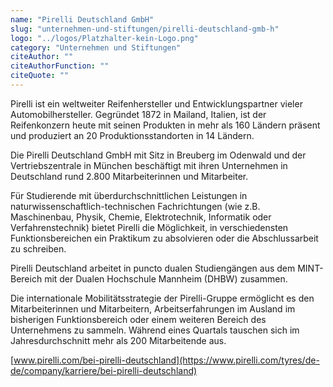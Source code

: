```yaml
---
name: "Pirelli Deutschland GmbH"
slug: "unternehmen-und-stiftungen/pirelli-deutschland-gmb-h"
logo: "../logos/Platzhalter-kein-Logo.png"
category: "Unternehmen und Stiftungen"
citeAuthor: ""
citeAuthorFunction: ""
citeQuote: ""
---
```


Pirelli ist ein weltweiter Reifenhersteller und Entwicklungspartner vieler Automobilhersteller. Gegründet 1872 in Mailand, Italien, ist der Reifenkonzern heute mit seinen Produkten in mehr als 160 Ländern präsent und produziert an 20 Produktionsstandorten in 14 Ländern.

Die Pirelli Deutschland GmbH mit Sitz in Breuberg im Odenwald und der Vertriebszentrale in München beschäftigt mit ihren Unternehmen in Deutschland rund 2.800 Mitarbeiterinnen und Mitarbeiter.

Für Studierende mit überdurchschnittlichen Leistungen in naturwissenschaftlich-technischen Fachrichtungen (wie z.B. Maschinenbau, Physik, Chemie, Elektrotechnik, Informatik oder Verfahrenstechnik) bietet Pirelli die Möglichkeit, in verschiedensten Funktionsbereichen ein Praktikum zu absolvieren oder die Abschlussarbeit zu schreiben.

Pirelli Deutschland arbeitet in puncto dualen Studiengängen aus dem MINT-Bereich mit der Dualen Hochschule Mannheim (DHBW) zusammen.

Die internationale Mobilitätsstrategie der Pirelli-Gruppe ermöglicht es den Mitarbeiterinnen und Mitarbeitern, Arbeitserfahrungen im Ausland im bisherigen Funktionsbereich oder einem weiteren Bereich des Unternehmens zu sammeln. Während eines Quartals tauschen sich im Jahresdurchschnitt mehr als 200 Mitarbeitende aus.

[www.pirelli.com/bei-pirelli-deutschland](https://www.pirelli.com/tyres/de-de/company/karriere/bei-pirelli-deutschland)
